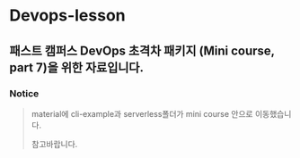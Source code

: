 # Devops-lesson


## 패스트 캠퍼스 DevOps 초격차 패키지 (Mini course, part 7)을 위한 자료입니다.

### Notice
> material에 cli-example과 serverless폴더가 mini course 안으로 이동했습니다. 
> 
> 참고바랍니다.
